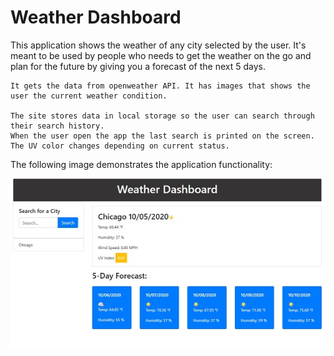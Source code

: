 # Weather Dashboard

This application shows the weather of any city selected by the user. It's meant to be used by people who needs to get the weather on the go and plan for the future by giving you a forecast of the next 5 days. 

```
It gets the data from openweather API. It has images that shows the user the current weather condition.

The site stores data in local storage so the user can search through their search history. 
When the user open the app the last search is printed on the screen.
The UV color changes depending on current status.
```

The following image demonstrates the application functionality:

![weather dashboard demo](./Assets/img1.jpg)

